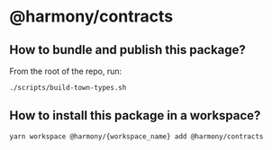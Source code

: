 # @harmony/contracts

## How to bundle and publish this package?

From the root of the repo, run:

```bash
./scripts/build-town-types.sh
```

## How to install this package in a workspace?

```bash
yarn workspace @harmony/{workspace_name} add @harmony/contracts
```
